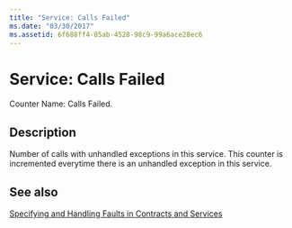 ```yaml
---
title: "Service: Calls Failed"
ms.date: "03/30/2017"
ms.assetid: 6f688ff4-05ab-4528-98c9-99a6ace28ec6
---
```

# Service: Calls Failed
Counter Name: Calls Failed.  
  
## Description  
 Number of calls with unhandled exceptions in this service. This counter is incremented everytime there is an unhandled exception in this service.  
  
## See also
 [Specifying and Handling Faults in Contracts and Services](../../../../../docs/framework/wcf/specifying-and-handling-faults-in-contracts-and-services.md)
